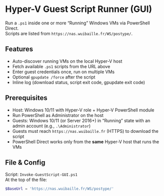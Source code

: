 # Hyper-V Guest Script Runner (GUI)

Run a `.ps1` inside one or more “Running” Windows VMs via PowerShell Direct.  
Scripts are listed from `https://nas.wuibaille.fr/WS/postype/`.

## Features
- Auto-discover running VMs on the local Hyper-V host
- Fetch available `.ps1` scripts from the URL above
- Enter guest credentials once, run on multiple VMs
- Optional `gpupdate /force` after the script
- Inline log (download status, script exit code, gpupdate exit code)

## Prerequisites
- Host: Windows 10/11 with Hyper-V role + Hyper-V PowerShell module
- Run PowerShell as Administrator on the host
- Guests: Windows 10/11 (or Server 2016+) in “Running” state with an admin account (e.g., `.\Administrator`)
- Guests must reach `https://nas.wuibaille.fr` (HTTPS) to download the script
- PowerShell Direct works only from the **same** Hyper-V host that runs the VMs

## File & Config
Script: `Invoke-GuestScript-GUI.ps1`  
At the top of the file:
```powershell
$BaseUrl = 'https://nas.wuibaille.fr/WS/postype/'